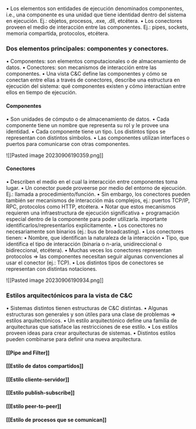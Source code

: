 • Los elementos son entidades de ejecución denominados componentes, i.e., una componente es una unidad que tiene identidad dentro del sistema en ejecución. Ej.: objetos, procesos, .exe, .dll, etcétera.
• Los conectores proveen el medio de interacción entre las componentes.
Ej.: pipes, sockets, memoria compartida, protocolos, etcétera.

### Dos elementos principales: componentes y conectores.
• Componentes: son elementos computacionales o de almacenamiento de datos.
• Conectores: son mecanismos de interacción entre las componentes.
• Una vista C&C define las componentes y cómo se conectan entre ellas a través
de conectores, describe una estructura en ejecución del sistema: qué
componentes existen y cómo interactúan entre ellos en tiempo de ejecución.

#### Componentes
• Son unidades de cómputo o de almacenamiento de datos.
• Cada componente tiene un nombre que representa su rol y le provee una
identidad.
• Cada componente tiene un tipo. Los distintos tipos se representan con distintos símbolos.
• Las componentes utilizan interfaces o puertos para comunicarse con otras
componentes.

![[Pasted image 20230906190359.png]]

#### Conectores
• Describen el medio en el cual la interacción entre componentes toma lugar.
• Un conector puede proveerse por medio del entorno de ejecución.
Ej.: llamada a procedimiento/función.
• Sin embargo, los conectores pueden también ser mecanismos de interacción más
complejos, ej.: puertos TCP/IP, RPC, protocolos como HTTP, etcétera.
• Notar que estos mecanismos requieren una infraestructura de ejecución significativa + programación especial dentro de la componente para poder utilizarla. importante identificarlos/representarlos explícitamente.
• Los conectores no necesariamente son binarios (ej.: bus de broadcasting).
• Los conectores tienen:
	• Nombre, que identifican la naturaleza de la interacción
	• Tipo, que identifica el tipo de interacción (binaria o n-aria, unidireccional o bidireccional, etcétera).
	• Muchas veces los conectores representan protocolos => las componentes necesitan seguir algunas convenciones al usar el conector (ej.: TCP).
	• Los distintos tipos de conectores se representan con distintas notaciones.

![[Pasted image 20230906190934.png]]



### Estilos arquitectónicos para la vista de C&C

• Sistemas distintos tienen estructuras de C&C distintas.
• Algunas estructuras son generales y son útiles para una clase de problemas
=> estilos arquitectónicos.
• Un estilo arquitectónico define una familia de arquitecturas que satisface
las restricciones de ese estilo.
• Los estilos proveen ideas para crear arquitecturas de sistemas.
• Distintos estilos pueden combinarse para definir una nueva arquitectura.

#### [[Pipe and Filter]]
#### [[Estilo de datos compartidos]]

#### [[Estilo cliente-servidor]]

#### [[Estilo publish-subscribe]]
#### [[Estilo peer-to-peer]]
#### [[Estilo de procesos que se comunican]]



